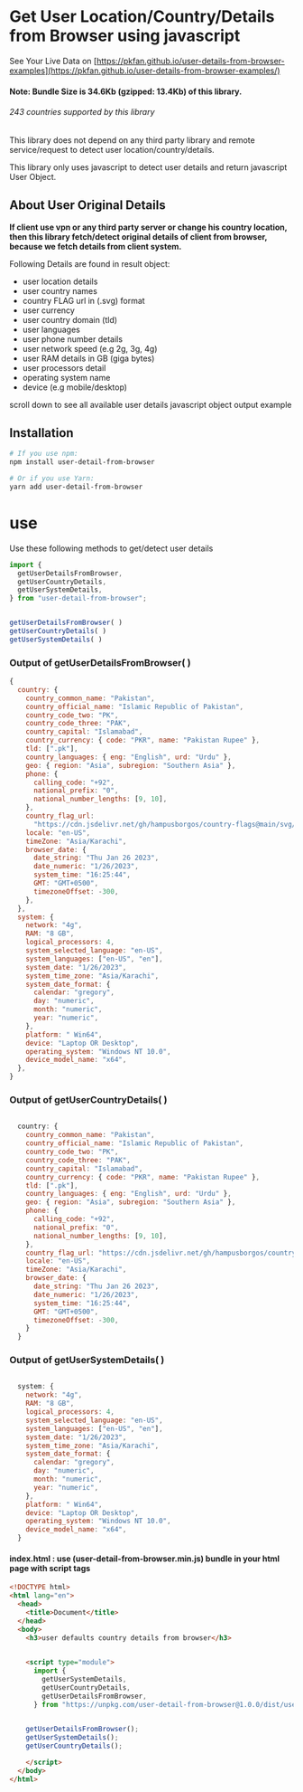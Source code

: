 # Get User Location/Country/Details from Browser using javascript

See Your Live Data on [https://pkfan.github.io/user-details-from-browser-examples](https://pkfan.github.io/user-details-from-browser-examples/) 

#### Note: Bundle Size is 34.6Kb (gzipped: 13.4Kb) of this library.

###### 243 countries supported by this library
   
   
   
This library does not depend on any third party library and remote service/request to detect user location/country/details. 

This library only uses javascript to detect user details and return javascript User Object.    

## About User Original Details
**If client use vpn or any third party server or change his country location, then this library fetch/detect original details of client from browser, because we fetch details from client system.**   


Following Details are found in result object:   
* user location details
* user country names
* country FLAG url in (.svg) format
* user currency
* user country domain (tld)
* user languages
* user phone number details
* user network speed (e.g 2g, 3g, 4g)
* user RAM details in GB (giga bytes)
* user processors detail
* operating system name
* device (e.g mobile/desktop)

scroll down to see all available user details javascript object output example

## Installation
```bash
# If you use npm:
npm install user-detail-from-browser

# Or if you use Yarn:
yarn add user-detail-from-browser
```

# use
Use these following methods to get/detect user details
```js
import {
  getUserDetailsFromBrowser,
  getUserCountryDetails,
  getUserSystemDetails,
} from "user-detail-from-browser";


getUserDetailsFromBrowser( )
getUserCountryDetails( )
getUserSystemDetails( )

```

### Output of getUserDetailsFromBrowser( )
```js
{
  country: {
    country_common_name: "Pakistan",
    country_official_name: "Islamic Republic of Pakistan",
    country_code_two: "PK",
    country_code_three: "PAK",
    country_capital: "Islamabad",
    country_currency: { code: "PKR", name: "Pakistan Rupee" },
    tld: [".pk"],
    country_languages: { eng: "English", urd: "Urdu" },
    geo: { region: "Asia", subregion: "Southern Asia" },
    phone: {
      calling_code: "+92",
      national_prefix: "0",
      national_number_lengths: [9, 10],
    },
    country_flag_url:
      "https://cdn.jsdelivr.net/gh/hampusborgos/country-flags@main/svg/pk.svg",
    locale: "en-US",
    timeZone: "Asia/Karachi",
    browser_date: {
      date_string: "Thu Jan 26 2023",
      date_numeric: "1/26/2023",
      system_time: "16:25:44",
      GMT: "GMT+0500",
      timezoneOffset: -300,
    },
  },
  system: {
    network: "4g",
    RAM: "8 GB",
    logical_processors: 4,
    system_selected_language: "en-US",
    system_languages: ["en-US", "en"],
    system_date: "1/26/2023",
    system_time_zone: "Asia/Karachi",
    system_date_format: {
      calendar: "gregory",
      day: "numeric",
      month: "numeric",
      year: "numeric",
    },
    platform: " Win64",
    device: "Laptop OR Desktop",
    operating_system: "Windows NT 10.0",
    device_model_name: "x64",
  },
}


```


### Output of getUserCountryDetails( )
```js

  country: {
    country_common_name: "Pakistan",
    country_official_name: "Islamic Republic of Pakistan",
    country_code_two: "PK",
    country_code_three: "PAK",
    country_capital: "Islamabad",
    country_currency: { code: "PKR", name: "Pakistan Rupee" },
    tld: [".pk"],
    country_languages: { eng: "English", urd: "Urdu" },
    geo: { region: "Asia", subregion: "Southern Asia" },
    phone: {
      calling_code: "+92",
      national_prefix: "0",
      national_number_lengths: [9, 10],
    },
    country_flag_url: "https://cdn.jsdelivr.net/gh/hampusborgos/country-flags@main/svg/pk.svg",
    locale: "en-US",
    timeZone: "Asia/Karachi",
    browser_date: {
      date_string: "Thu Jan 26 2023",
      date_numeric: "1/26/2023",
      system_time: "16:25:44",
      GMT: "GMT+0500",
      timezoneOffset: -300,
    }
  }
```

### Output of getUserSystemDetails( )
```js

  system: {
    network: "4g",
    RAM: "8 GB",
    logical_processors: 4,
    system_selected_language: "en-US",
    system_languages: ["en-US", "en"],
    system_date: "1/26/2023",
    system_time_zone: "Asia/Karachi",
    system_date_format: {
      calendar: "gregory",
      day: "numeric",
      month: "numeric",
      year: "numeric",
    },
    platform: " Win64",
    device: "Laptop OR Desktop",
    operating_system: "Windows NT 10.0",
    device_model_name: "x64",
  }
```

#### index.html : use (user-detail-from-browser.min.js) bundle in your html page with script tags

```html
<!DOCTYPE html>
<html lang="en">
  <head>
    <title>Document</title>
  </head>
  <body>
    <h3>user defaults country details from browser</h3>
  

    <script type="module">
      import {
        getUserSystemDetails,
        getUserCountryDetails,
        getUserDetailsFromBrowser,
      } from "https://unpkg.com/user-detail-from-browser@1.0.0/dist/user-detail-from-browser.min.js";;
  

    getUserDetailsFromBrowser();
    getUserSystemDetails();
    getUserCountryDetails();

    </script>
  </body>
</html>

```
